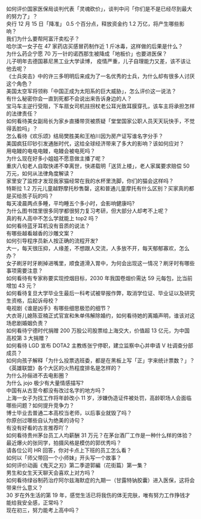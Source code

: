如何评价国家医保局谈判代表「灵魂砍价」，谈判中问「你们是不是已经尽到最大的努力了」？  
央行 12 月 15 日「降准」 0.5 个百分点，释放资金约 1.2 万亿，将产生哪些影响？  
我们为什么要帮阿富汗卖松子？  
哈尔滨一女子在 47 家药店买感冒药制作近 1 斤冰毒，这样做的后果是什么？  
为什么药企宁愿 70 万一针的诺西那生被降成「地板价」也要进医保？  
儿子明年去德国慕尼黑工业大学读博， 疫情严重，儿子自理能力又差，该不该让他去呢？  
《士兵突击》中的许三多明明后来成为了一名优秀的士兵，为什么却有很多人讨厌这个角色？  
美国太空军将领称「中国正成为太阳系的巨大威胁」，怎么评价这一说法？  
有什么秘密你会一直到死都不会说出来告诉身边的人？  
宝马车主逆行受阻，下车扇女司机拄拐杖老公耳光致耳膜穿孔，该车主将承担怎样的法律责任？  
如何看待美女副局长为家乡直播带货被质疑「堂堂国家公职人员天天玩快手，不觉得丢脸吗」？  
怎么看待《欢乐颂》结局樊胜美和王柏川因为房产证写谁名字分手？  
美国疯狂印钞引发通胀时代，这给全球经济带来了多大的影响？该如何应对？  
用电鳗的电电电鳗，电鳗会被电死吗？  
为什么现在好多小姐姐不愿意做主播了呢？  
重庆八旬老人自取快递不幸离世，快递载明「送货上楼」，老人家属要求赔偿 50 万元，如何从法律角度解读？  
家里安了监控才发现我家猫经常在我的水杯里洗脚，你们的猫会这样吗？  
特斯拉 1.2 万元儿童越野摩托秒售罄，这和普通儿童摩托有什么区别？买家真的都是买给孩子玩的吗？  
每天凌晨两点多睡，平均睡五个多小时，会影响健康吗?  
为什么图书馆里很多同学都很努力复习考研，但大部分人却考不上呢？  
真的有人高中不怎么学就能上 top2 吗？  
如何看待蓝牙耳机没有音质的说法？  
有哪些越看越香的沙雕文案？  
如何引导程序员新人按正确的流程开发?  
大一，每天很压抑，人缘差，不想跟人交流，人多放不开，每天郁郁寡欢，怎么办？  
女子刷牙时牙刷掉进嘴里，顺食道滑入胃中，为何会出现这一情况？刷牙时有哪些事项需要注意？  
如何看待有专家称要实现控烟目标，2030 年我国卷烟价需达 59 元每包，比当前增加 43 元？  
如何看待复旦大学毕业生最后一科考试被举报作弊，取消学位证、毕业证以及研究生资格，后起诉母校？  
电视剧《谁是凶手》有哪些细思极恐的细节？  
大衣哥儿媳陈亚楠正式官宣和朱单伟解除婚约，如何看待她的离婚声明，谁该对这场悲剧婚姻负责？  
如何看待宁德时代捐赠 200 万股公司股票给上海交大，价值超 13 亿元，为中国高校第 3 大捐赠？  
如何看待 LGD 宣布 DOTA2 主教练张宁停职，建立监察中心并申请 V 社调查分部成员？  
如何向孩子解释「为什么投票选班委，都是在黑板上写「正」字来统计票数？」？  
《英雄联盟》各个大区的火热程度排名是怎样的？  
为什么孙俪进不去电影圈？  
为什么 jojo 极少有大量情感描写?  
中国有从古至今都没有改过名字的地方吗？  
上海一女子为找工作将年龄改小 11 岁，涉嫌伪造证件被处罚，高龄职场人会面临哪些问题？如何提升竞争力？  
博士毕业去普通二本高校当老师，以后事业就毁了吗？  
你原创过哪些自认为绝美的诗句？  
有没有好看的古言推荐吖？  
如何看待贵州茅台员工人均薪酬 31 万元？在茅台酒厂工作是一种什么样的体验？  
最近爆火的张同学，拍摄风格是模仿的郭优秀吗？  
请各位公司 HR 回答，你对卡点上下班的员工怎么看？  
如何以「师父带回一个小师妹」开头写一个故事？  
如何评价动画《鬼灭之刃》第二季遊郭編（花街篇）第一集？  
男生和女生天天聊天会喜欢上对方吗？  
如何看待绿谷制药治疗阿尔兹海默症的九期一（甘露特钠胶囊）进入医保，这将会带来什么意义？  
30 岁在外生活的第 19 年，感觉生活已将我伤的体无完肤，唯有努力工作挣钱才能给我安全感，正常吗？  
现在初三，努力能考上高中吗？  
